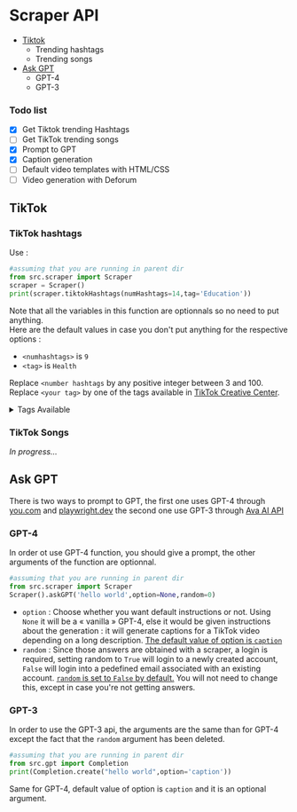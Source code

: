 # Scraper API

<ul>
<li><a href="#tiktok">Tiktok</a>
<ul><li>Trending hashtags</li><li>Trending songs</li></ul></li>
<li><a href="#ask-gpt">Ask GPT</a>
<ul><li>GPT-4</li><li>GPT-3</li></ul>
</li>
</ul>


### Todo list

- [x] Get Tiktok trending Hashtags 
- [ ] Get TikTok trending songs 
- [x] Prompt to GPT 
- [x] Caption generation 
- [ ] Default video templates with HTML/CSS 
- [ ] Video generation with Deforum 
## TikTok

### TikTok hashtags

Use : 
```py
#assuming that you are running in parent dir
from src.scraper import Scraper
scraper = Scraper()
print(scraper.tiktokHashtags(numHashtags=14,tag='Education'))
```

Note that all the variables in this function are optionnals so no need to put anything. <br>
Here are the default values in case you don't put anything for the respective options :

- `<numhashtags>` is `9`
- `<tag>` is `Health`


Replace `<number hashtags` by any positive integer between 3 and 100.
Replace `<your tag>` by one of the tags available in <a href="https://ads.tiktok.com/business/creativecenter/inspiration/popular/hashtag/pc/en">TikTok Creative Center</a>.

<details>
<summary>Tags Available</summary>
- Apparel & Accessories<br>
- Baby, Kids & Maternity<br>
- Beauty & Personal Care<br>
- Business Services<br>
- Education<br>
- Financial Services<br>
- Food & Beverage<br>
- Games<br>
- Health<br>
- Home Improvement<br>
- Household Products<br>
- Life Services<br>
- News & Entertainment<br>
- Pets<br>
- Sports & Outdoor<br>
- Tech & Electronics<br>
- Travel<br>
- Vehicle & Transportation<br>
</details>

### TikTok Songs

*In progress...*
## Ask GPT

There is two ways to prompt to GPT, the first one uses GPT-4 through <a href="https://you.com">you.com</a> and <a href="https://playwright.dev">playwright.dev</a> the second one use GPT-3 through <a href="https://ava-ai-ef611.web.app/">Ava AI API</a>

### GPT-4

In order ot use GPT-4 function, you should give a prompt, the other arguments of the function are optionnal. 
```py
#assuming that you are running in parent dir
from src.scraper import Scraper
Scraper().askGPT('hello world',option=None,random=0)
```

- `option` : Choose whether you want default instructions or not. Using `None` it will be a « vanilla » GPT-4, else it would be given instructions about the generation : it will generate captions for a TikTok video depending on a long description. <u>The default value of option is `caption`</u>
- `random` : Since those answers are obtained with a scraper, a login is required, setting random to `True` will login to a newly created account, `False` will login into a pedefined email associated with an existing account.
<u>`random` is set to `False` by default.</u> You will not need to change this, except in case you're not getting answers.

### GPT-3

In order to use the GPT-3 api, the arguments are the same than for GPT-4 except the fact that the `random` argument has been deleted.

```py
#assuming that you are running in parent dir
from src.gpt import Completion
print(Completion.create("hello world",option='caption'))
```

Same for GPT-4, default value of option is `caption` and it is an optional argument.